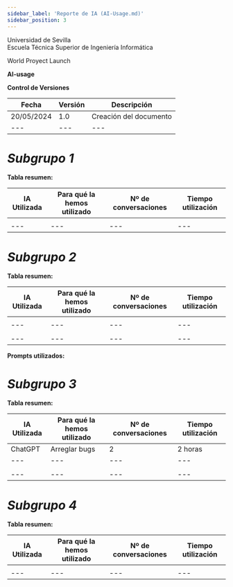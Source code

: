 ```yaml
---
sidebar_label: 'Reporte de IA (AI-Usage.md)'
sidebar_position: 3
---
```


Universidad de Sevilla  
Escuela Técnica Superior de Ingeniería Informática

World Proyect Launch

**AI-usage**

**Control de Versiones**

| **Fecha** | **Versión** | **Descripción** |
| --- | --- | --- |
| 20/05/2024 | 1.0 | Creación del documento|
| --- | --- | --- |



# _Subgrupo 1_

**Tabla resumen:**

| **IA Utilizada** | **Para qué la hemos utilizado** | **Nº de conversaciones** | **Tiempo utilización** |
| --- | --- | --- | --- |
|     |     |     |     |
| --- | --- | --- | --- |


# _Subgrupo 2_

**Tabla resumen:**

| **IA Utilizada** | **Para qué la hemos utilizado** | **Nº de conversaciones** | **Tiempo utilización** |
| --- | --- | --- | --- |
|  | |  |  |
| --- | --- | --- | --- |
|     |     |     |     |
| --- | --- | --- | --- |

**Prompts utilizados:**

# _Subgrupo 3_

**Tabla resumen:**

| **IA Utilizada** | **Para qué la hemos utilizado** | **Nº de conversaciones** | **Tiempo utilización** |
| --- | --- | --- | --- |
| ChatGPT | Arreglar bugs | 2   | 2 horas |
| --- | --- | --- | --- |
|     |  |    |  |
| --- | --- | --- | --- |


# _Subgrupo 4_

**Tabla resumen:**

| **IA Utilizada** | **Para qué la hemos utilizado** | **Nº de conversaciones** | **Tiempo utilización** |
| --- | --- | --- | --- |
|  |  |    |  |
| --- | --- | --- | --- |